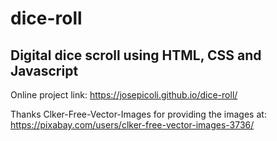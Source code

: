 # dice-roll

## Digital dice scroll using **HTML**, **CSS** and **Javascript**

Online project link: https://josepicoli.github.io/dice-roll/

Thanks Clker-Free-Vector-Images for providing the images at: https://pixabay.com/users/clker-free-vector-images-3736/

